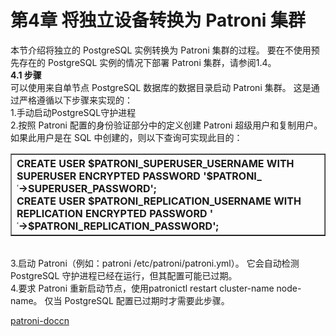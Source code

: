 # 第4章 将独立设备转换为 Patroni 集群<br>
本节介绍将独立的 PostgreSQL 实例转换为 Patroni 集群的过程。 要在不使用预先存在的 PostgreSQL 实例的情况下部署 Patroni 集群，请参阅1.4。<br>
<b>4.1 步骤</b><br>
可以使用来自单节点 PostgreSQL 数据库的数据目录启动 Patroni 集群。 这是通过严格遵循以下步骤来实现的：<br>
1.手动启动PostgreSQL守护进程<br>
2.按照 Patroni 配置的身份验证部分中的定义创建 Patroni 超级用户和复制用户。 如果此用户是在 SQL 中创建的，则以下查询可实现此目的：<br>
<table border="1"><tr><th align="left">
CREATE USER $PATRONI_SUPERUSER_USERNAME WITH SUPERUSER ENCRYPTED PASSWORD '$PATRONI_<br>
˓→SUPERUSER_PASSWORD';<br>
CREATE USER $PATRONI_REPLICATION_USERNAME WITH REPLICATION ENCRYPTED PASSWORD '<br>
˓→$PATRONI_REPLICATION_PASSWORD';
</th></tr></table><br>
3.启动 Patroni（例如：patroni /etc/patroni/patroni.yml）。 它会自动检测 PostgreSQL 守护进程已经在运行，但其配置可能已过期。<br>
4.要求 Patroni 重新启动节点，使用patronictl restart cluster-name node-name。 仅当 PostgreSQL 配置已过期时才需要此步骤。<br>

[patroni-doccn](https://github.com/postgres-cn/patroni-doccn/blob/main/README.md)
